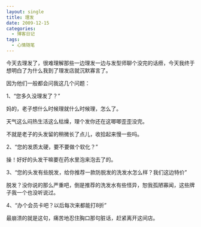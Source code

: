 ```yaml
---
layout: single
title: 理发
date: 2009-12-15
categories:
  - 博客日记
tags:
  - 心情随笔
---
```


今天去理发了，很难理解那些一边理发一边与发型师聊个没完的话痨，今天我终于想明白了为什么我到了理发店就沉默寡言了。

因为他们一般都会问我这几个问题：

1、“您多久没理发了？”

妈的，老子想什么时候理就什么时候理，怎么了。

天气这么闷热生活这么枯燥，理个发你还在这唧唧歪歪没完。

不就是老子的头发留的稍微长了点儿，收拾起来慢一些吗。

2、“您的发质太硬，要不要做个软化？”

操！好好的头发干嘛要在药水里泡来泡去了的。

3、“您的头发有些脱发，给你推荐一款防脱发的洗发水怎么样？我们这边特价”

脱发？没你说的那么严重吧，倒是推荐的洗发水有些怪异，恕我孤陋寡闻，这些牌子我一个也没听说过。

4、“办个会员卡吧？以后每次来都能打8折”

最崩溃的就是这句，痛苦地忍住胸口那句脏话，赶紧离开这间店。
